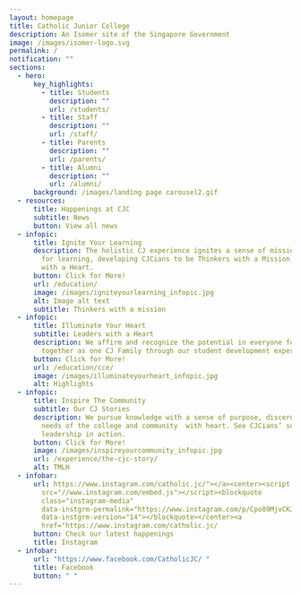 ```yaml
---
layout: homepage
title: Catholic Junior College
description: An Isomer site of the Singapore Government
image: /images/isomer-logo.svg
permalink: /
notification: ""
sections:
  - hero:
      key_highlights:
        - title: Students
          description: ""
          url: /students/
        - title: Staff
          description: ""
          url: /staff/
        - title: Parents
          description: ""
          url: /parents/
        - title: Alumni
          description: ""
          url: /alumni/
      background: /images/landing page carousel2.gif
  - resources:
      title: Happenings at CJC
      subtitle: News
      button: View all news
  - infopic:
      title: Ignite Your Learning
      description: The holistic CJ experience ignites a sense of mission and passion
        for learning, developing CJCians to be Thinkers with a Mission, Leaders
        with a Heart.
      button: Click for More!
      url: /education/
      image: /images/igniteyourlearning_infopic.jpg
      alt: Image alt text
      subtitle: Thinkers with a mission
  - infopic:
      title: Illuminate Your Heart
      subtitle: Leaders with a Heart
      description: We affirm and recognize the potential in everyone for growth
        together as one CJ Family through our student development experiences.
      button: Click for More!
      url: /education/cce/
      image: /images/illuminateyourheart_infopic.jpg
      alt: Highlights
  - infopic:
      title: Inspire The Community
      subtitle: Our CJ Stories
      description: We pursue knowledge with a sense of purpose, discern and serve the
        needs of the college and community  with heart. See CJCians’ servant
        leadership in action.
      button: Click for More!
      image: /images/inspireyourcommunity_infopic.jpg
      url: /experience/the-cjc-story/
      alt: TMLH
  - infobar:
      url: https://www.instagram.com/catholic.jc/"></a><center><script async
        src="//www.instagram.com/embed.js"></script><blockquote
        class="instagram-media"
        data-instgrm-permalink="https://www.instagram.com/p/Cpo09MjvCKJ/?utm_source=ig_embed&amp;utm_campaign=loading"
        data-instgrm-version="14"></blockquote></center><a
        href="https://www.instagram.com/catholic.jc/
      button: Check our latest happenings
      title: Instagram
  - infobar:
      url: "https://www.facebook.com/CatholicJC/ "
      title: Facebook
      button: " "
---
```

